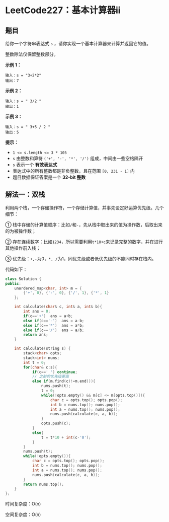 # LeetCode227：基本计算器ii

## 题目

给你一个字符串表达式 `s` ，请你实现一个基本计算器来计算并返回它的值。

整数除法仅保留整数部分。

 

**示例 1：**

```
输入：s = "3+2*2"
输出：7
```

**示例 2：**

```
输入：s = " 3/2 "
输出：1
```

**示例 3：**

```
输入：s = " 3+5 / 2 "
输出：5
```

 

**提示：**

- `1 <= s.length <= 3 * 105`
- `s` 由整数和算符 `('+', '-', '*', '/')` 组成，中间由一些空格隔开
- `s` 表示一个 **有效表达式**
- 表达式中的所有整数都是非负整数，且在范围 `[0, 231 - 1]` 内
- 题目数据保证答案是一个 **32-bit 整数**

## 解法一：双栈

利用两个栈，一个存储操作符，一个存储计算值，并事先设定好运算优先级。几个细节：

① 栈中存储的计算值顺序：比如`/`和`-`，先从栈中取出来的值为操作数，后取出来的为被操作数；

② 存在连续数字：比如`1234`，所以需要利用`t*10+c`来记录完整的数字，并在进行其他操作前入栈；

③ 优先级：`+,-`为0，`*, /`为1，同优先级或者低优先级的不能同时存在栈内。

代码如下：

```c++
class Solution {
public:
    unordered_map<char, int> m = {
        {'+', 0}, {'-', 0}, {'/', 1}, {'*', 1}
    };

    int calculate(char& c, int& a, int& b){
        int ans = 0;
        if(c=='+')  ans = a+b;
        else if(c=='-')  ans = a-b;
        else if(c=='*')  ans = a*b;
        else if(c=='/')  ans = a/b;
        return ans;
    }

    int calculate(string s) {
        stack<char> opts;
        stack<int> nums;
        int t = 0;
        for(char& c:s){
            if(c==' ') continue;
            // 之前的优先级更高
            else if(m.find(c)!=m.end()){
                nums.push(t);
                t = 0;
                while(!opts.empty() && m[c] <= m[opts.top()]){
                    char c = opts.top(); opts.pop();
                    int b = nums.top(); nums.pop();
                    int a = nums.top(); nums.pop();
                    nums.push(calculate(c, a, b));
                }
                opts.push(c);
            }
            else{
                t = t*10 + int(c-'0');
            }
        }
        nums.push(t);
        while(!opts.empty()){
            char c = opts.top(); opts.pop();
            int b = nums.top(); nums.pop();
            int a = nums.top(); nums.pop();
            nums.push(calculate(c, a, b));
        }
        return nums.top();
    }
};
```

时间复杂度：O(n)

空间复杂度：O(n)

